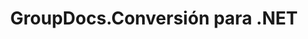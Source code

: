 ---
title: GroupDocs.Conversión para .NET
type: docs
weight: 10
url: /es/net/
description: GroupDocs.Conversion for .NET API References contiene ejemplos, fragmentos de código y documentación de la API. Proporciona espacios de nombres, clases, interfaces y otros detalles de la API.
is_root: true
---